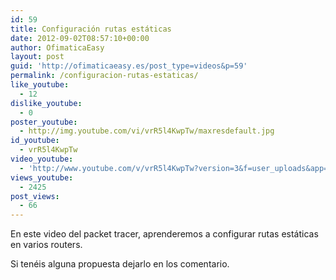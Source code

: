 ```yaml
---
id: 59
title: Configuración rutas estáticas
date: 2012-09-02T08:57:10+00:00
author: OfimaticaEasy
layout: post
guid: 'http://ofimaticaeasy.es/post_type=videos&p=59'
permalink: /configuracion-rutas-estaticas/
like_youtube:
  - 12
dislike_youtube:
  - 0
poster_youtube:
  - http://img.youtube.com/vi/vrR5l4KwpTw/maxresdefault.jpg
id_youtube:
  - vrR5l4KwpTw
video_youtube:
  - 'http://www.youtube.com/v/vrR5l4KwpTw?version=3&f=user_uploads&app=youtube_gdata'
views_youtube:
  - 2425
post_views:
  - 66
---
```

En este video del packet tracer, aprenderemos a configurar rutas estáticas en varios routers.

Si tenéis alguna propuesta dejarlo en los comentario.